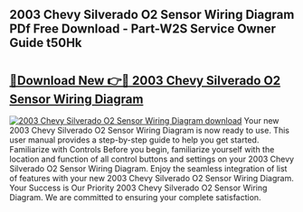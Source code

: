 ## 2003 Chevy Silverado O2 Sensor Wiring Diagram PDf Free Download - Part-W2S Service Owner Guide t50Hk

# <h2><a href="http://dfhjeqj.blite.top/?on=2003+Chevy+Silverado+O2+Sensor+Wiring+Diagram">🔗Download New 👉🔴 2003 Chevy Silverado O2 Sensor Wiring Diagram</a></h2>

[![2003 Chevy Silverado O2 Sensor Wiring Diagram download](https://i.imgur.com/lujVjoI.png)](http://dfhjeqj.blite.top/?on=2003+Chevy+Silverado+O2+Sensor+Wiring+Diagram)
Your new 2003 Chevy Silverado O2 Sensor Wiring Diagram is now ready to use. This user manual provides a step-by-step guide to help you get started. Familiarize with Controls Before you begin, familiarize yourself with the location and function of all control buttons and settings on your 2003 Chevy Silverado O2 Sensor Wiring Diagram. Enjoy the seamless integration of list of features with your new 2003 Chevy Silverado O2 Sensor Wiring Diagram. Your Success is Our Priority 2003 Chevy Silverado O2 Sensor Wiring Diagram. We are committed to ensuring your complete satisfaction.
